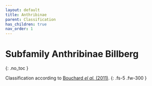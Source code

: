 ```yaml
---
layout: default
title: Anthribinae
parent: Classification
has_children: true
nav_order: 1
---
```



# Subfamily Anthribinae Billberg
{: .no_toc }

Classification according to [Bouchard _el al._ (2011)](https://zookeys.pensoft.net/articles.php?id=4001).
{: .fs-5 .fw-300 }


